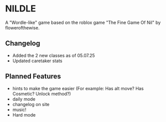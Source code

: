 # NILDLE
A "Wordle-like" game based on the roblox game "The Fine Game Of Nil" by flowerofthewise.

## Changelog
- Added the 2 new classes as of 05.07.25
- Updated caretaker stats




## Planned Features
- hints to make the game easier (For example: Has alt move? Has Cosmetic? Unlock method?)
- daily mode
- changelog on site
- music!
- Hard mode
